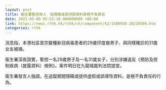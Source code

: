 ```yaml
---
layout: post
title: 衞生署暫控兩人　指隱瞞或提供假資料是極不負責任
date: 2021-05-09 05:52:18.000000000 +08:00
link: https://news.rthk.hk/rthk/ch/component/k2/1589930-20210509.htm
categories: rthk
---
```


消息指，本港社區首宗變種新冠病毒患者的29歲印度裔男子，與同樣確診的31歲女友被捕。

衞生署深夜證實，暫控一名29歲男子及一名31歲女子，分別涉嫌違反《預防及控制疾病（披露資料）規例》。案件明日在九龍城裁判法院提堂。

衞生署發言人強調，在追蹤期間隱瞞或提供虛假或誤導性資料，是極不負責任的行為。
